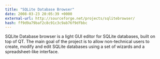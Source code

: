 ```yaml
---
title: "SQLite Database Browser"
date: 2008-03-23 20:05:39 +0000
external-url: http://sourceforge.net/projects/sqlitebrowser/
hash: ff9d9a79baf2c8c91c3c9ab76f9dfbbc
---
```


SQLite Database browser is a light GUI editor for SQLite databases, built on top of QT. The main goal of the project is to allow non-technical users to create, modify and edit SQLite databases using a set of wizards and a spreadsheet-like interface.
